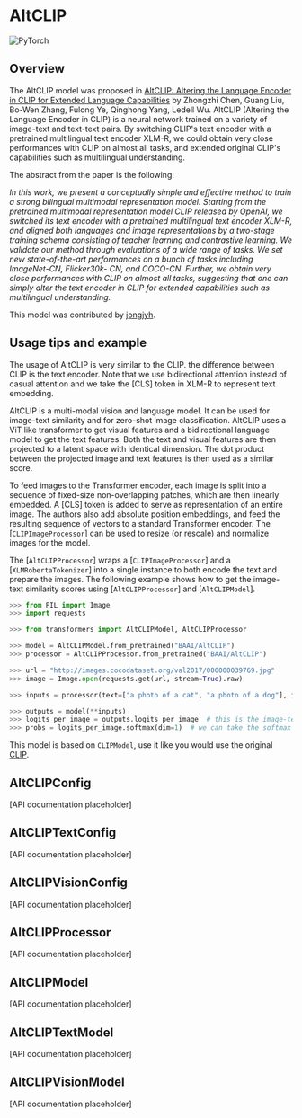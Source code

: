 <!--Copyright 2022 The HuggingFace Team. All rights reserved.

Licensed under the Apache License, Version 2.0 (the "License"); you may not use this file except in compliance with
the License. You may obtain a copy of the License at

http://www.apache.org/licenses/LICENSE-2.0

Unless required by applicable law or agreed to in writing, software distributed under the License is distributed on
an "AS IS" BASIS, WITHOUT WARRANTIES OR CONDITIONS OF ANY KIND, either express or implied. See the License for the
specific language governing permissions and limitations under the License.

⚠️ Note that this file is in Markdown but contain specific syntax for our doc-builder (similar to MDX) that may not be
rendered properly in your Markdown viewer.

-->

# AltCLIP

<div class="flex flex-wrap space-x-1">
<img alt="PyTorch" src="https://img.shields.io/badge/PyTorch-DE3412?style=flat&logo=pytorch&logoColor=white">
</div>

## Overview

The AltCLIP model was proposed in [AltCLIP: Altering the Language Encoder in CLIP for Extended Language Capabilities](https://arxiv.org/abs/2211.06679v2) by Zhongzhi Chen, Guang Liu, Bo-Wen Zhang, Fulong Ye, Qinghong Yang, Ledell Wu. AltCLIP
(Altering the Language Encoder in CLIP) is a neural network trained on a variety of image-text and text-text pairs. By switching CLIP's
text encoder with a pretrained multilingual text encoder XLM-R, we could obtain very close performances with CLIP on almost all tasks, and extended original CLIP's capabilities such as multilingual understanding.

The abstract from the paper is the following:

*In this work, we present a conceptually simple and effective method to train a strong bilingual multimodal representation model. 
Starting from the pretrained multimodal representation model CLIP released by OpenAI, we switched its text encoder with a pretrained 
multilingual text encoder XLM-R, and aligned both languages and image representations by a two-stage training schema consisting of 
teacher learning and contrastive learning. We validate our method through evaluations of a wide range of tasks. We set new state-of-the-art 
performances on a bunch of tasks including ImageNet-CN, Flicker30k- CN, and COCO-CN. Further, we obtain very close performances with 
CLIP on almost all tasks, suggesting that one can simply alter the text encoder in CLIP for extended capabilities such as multilingual understanding.*

This model was contributed by [jongjyh](https://huggingface.co/jongjyh).

## Usage tips and example

The usage of AltCLIP is very similar to the CLIP. the difference between CLIP is the text encoder. Note that we use bidirectional attention instead of casual attention
and we take the [CLS] token in XLM-R to represent text embedding.

AltCLIP is a multi-modal vision and language model. It can be used for image-text similarity and for zero-shot image
classification. AltCLIP uses a ViT like transformer to get visual features and a bidirectional language model to get the text
features. Both the text and visual features are then projected to a latent space with identical dimension. The dot
product between the projected image and text features is then used as a similar score.

To feed images to the Transformer encoder, each image is split into a sequence of fixed-size non-overlapping patches,
which are then linearly embedded. A [CLS] token is added to serve as representation of an entire image. The authors
also add absolute position embeddings, and feed the resulting sequence of vectors to a standard Transformer encoder.
The [`CLIPImageProcessor`] can be used to resize (or rescale) and normalize images for the model.

The [`AltCLIPProcessor`] wraps a [`CLIPImageProcessor`] and a [`XLMRobertaTokenizer`] into a single instance to both
encode the text and prepare the images. The following example shows how to get the image-text similarity scores using
[`AltCLIPProcessor`] and [`AltCLIPModel`].

```python
>>> from PIL import Image
>>> import requests

>>> from transformers import AltCLIPModel, AltCLIPProcessor

>>> model = AltCLIPModel.from_pretrained("BAAI/AltCLIP")
>>> processor = AltCLIPProcessor.from_pretrained("BAAI/AltCLIP")

>>> url = "http://images.cocodataset.org/val2017/000000039769.jpg"
>>> image = Image.open(requests.get(url, stream=True).raw)

>>> inputs = processor(text=["a photo of a cat", "a photo of a dog"], images=image, return_tensors="pt", padding=True)

>>> outputs = model(**inputs)
>>> logits_per_image = outputs.logits_per_image  # this is the image-text similarity score
>>> probs = logits_per_image.softmax(dim=1)  # we can take the softmax to get the label probabilities
```

<Tip>

This model is based on `CLIPModel`, use it like you would use the original [CLIP](clip).

</Tip>

## AltCLIPConfig

[API documentation placeholder]

## AltCLIPTextConfig

[API documentation placeholder]

## AltCLIPVisionConfig

[API documentation placeholder]

## AltCLIPProcessor

[API documentation placeholder]

## AltCLIPModel

[API documentation placeholder]

## AltCLIPTextModel

[API documentation placeholder]

## AltCLIPVisionModel

[API documentation placeholder]